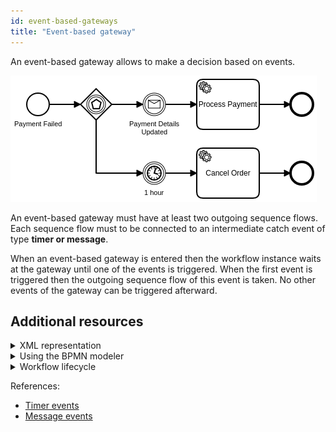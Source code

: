 ```yaml
---
id: event-based-gateways
title: "Event-based gateway"
---
```


An event-based gateway allows to make a decision based on events. 

![workflow](assets/event-based-gateway.png)

An event-based gateway must have at least two outgoing sequence flows. Each sequence flow must to be connected to an intermediate catch event of type **timer or message**.

When an event-based gateway is entered then the workflow instance waits at the gateway until one of the events is triggered. When the first event is triggered then the outgoing sequence flow of this event is taken. No other events of the gateway can be triggered afterward.

## Additional resources

<details>
  <summary>XML representation</summary>
  <p>An event-based gateway with two outgoing sequence flows:

```xml
<bpmn:eventBasedGateway id="gateway" />

<bpmn:sequenceFlow id="s1" sourceRef="gateway" targetRef="payment-details-updated" />

<bpmn:intermediateCatchEvent id="payment-details-updated" 
  name="Payment Details Updated">
  <bpmn:messageEventDefinition messageRef="message-payment-details-updated" />
</bpmn:intermediateCatchEvent>

<bpmn:sequenceFlow id="s2" sourceRef="gateway" targetRef="wait-one-hour" />

<bpmn:intermediateCatchEvent id="wait-one-hour" name="1 hour">
  <bpmn:timerEventDefinition>
    <bpmn:timeDuration>PT1H</bpmn:timeDuration>
  </bpmn:timerEventDefinition>
</bpmn:intermediateCatchEvent>
```

  </p>
</details>

<details>
  <summary>Using the BPMN modeler</summary>
  <p>Adding an event-based gateway with two outgoing sequence flows:

![event-based-gateway](assets/event-based-gateway.gif) 
  </p>
</details>

<details>
  <summary>Workflow lifecycle</summary>
  <p>Workflow instance records of an event-based gateway: 

<table>
    <tr>
        <th>Intent</th>
        <th>Element Id</th>
        <th>Element Type</th>
    </tr>    
    <tr>
        <td>ELEMENT_ACTIVATING</td>
        <td>gateway</td>
        <td>EVENT_BASED_GATEWAY</td>
    </tr>
    <tr>
        <td>ELEMENT_ACTIVATED</td>
        <td>gateway</td>
        <td>EVENT_BASED_GATEWAY</td>
    </tr>
    <tr>
        <td>...</td>
        <td>...</td>
        <td>...</td>
    </tr>
    <tr>
        <td>EVENT_OCCURRED</td>
        <td>gateway</td>
        <td>EVENT_BASED_GATEWAY</td>
    </tr>
    <tr>
        <td>ELEMENT_COMPLETING</td>
        <td>gateway</td>
        <td>EVENT_BASED_GATEWAY</td>
    </tr>
    <tr>
        <td>ELEMENT_COMPLETED</td>
        <td>gateway</td>
        <td>EVENT_BASED_GATEWAY</td>
    </tr>
    <tr>
        <td>ELEMENT_ACTIVATING</td>
        <td>payment-details-updated</td>
        <td>INTERMEDIATE_CATCH_EVENT</td>
    </tr>
</table>

  </p>
</details>

References:
* [Timer events](../timer-events/timer-events.md)
* [Message events](../message-events/message-events.md)
